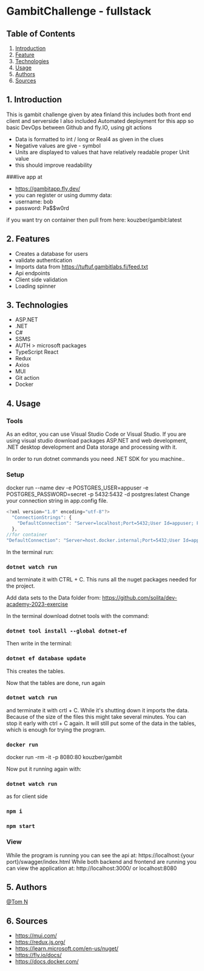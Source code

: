 ﻿# GambitChallenge - fullstack
## Table of Contents
1. [Introduction](#intro)
2. [Feature](#feats)
3. [Technologies](#tech)
4. [Usage](#use)
5. [Authors](#aut)
6. [Sources](#sou)

## 1. Introduction
This is gambit challenge given by atea finland
this includes both front end client and serverside
I also included Automated deployment for this app so basic DevOps
between Github and fly.IO, using git actions

* Data is formatted to int / long or Real4 as given in the clues
* Negative values are give - symbol
* Units are displayed to values that have relatively readable proper Unit value
* this should improve readability

###live app at
* https://gambitapp.fly.dev/
* you can register or using dummy data:
* username: bob
* password: Pa$$w0rd


if you want try on container then pull from here: kouzber/gambit:latest
## 2. Features
* Creates a database for users
* validate authentication
* Imports data from https://tuftuf.gambitlabs.fi/feed.txt
* Api endpoints
* Client side validation
* Loading spinner

## 3. Technologies
* ASP.NET
* .NET
* C#
* SSMS
* AUTH > microsoft packages
* TypeScript React
* Redux
* Axios
* MUI
* Git action
* Docker

## 4. Usage

### Tools ###
As an editor, you can use Visual Studio Code or Visual Studio.
If you are using visual studio download packages ASP.NET and web development, .NET desktop development and
Data storage and processing with it.

In order to run dotnet commands you need .NET SDK for you machine..

### Setup ###
docker run --name dev -e POSTGRES_USER=appuser -e POSTGRES_PASSWORD=secret -p 5432:5432 -d postgres:latest
Change your connection string in app.config file.

```javascript
<?xml version="1.0" encoding="utf-8"?>
  "ConnectionStrings": {
    "DefaultConnection": "Server=localhost;Port=5432;User Id=appuser; Password=secret;Database=gambit"
  },
//for container
"DefaultConnection": "Server=host.docker.internal;Port=5432;User Id=appuser; Password=secret;Database=gambit"
```
In the terminal run:
### `dotnet watch run`
and terminate it with CTRL + C. This runs all the nuget packages needed for  the project.

Add data sets to the Data folder from: https://github.com/solita/dev-academy-2023-exercise

In the terminal download dotnet tools with the command:
### `dotnet tool install --global dotnet-ef`

Then write in the terminal:
### `dotnet ef database update`
This creates the tables.

Now that the tables are done, run again
### `dotnet watch run`
and terminate it with crtl + C. While it's shutting down it imports the data. Because of the size of the files this might take several minutes. You can stop it early with ctrl + C again. It will still put some of the data in the tables, which is enough for trying the program.

### `docker run`
docker run -rm -it -p 8080:80 kouzber/gambit

Now put it running again with:
### `dotnet watch run`
as for client side
### `npm i`
### `npm start`

### View ###
While the program is running you can see the api at: https://localhost:{your port}/swagger/index.html
While both backend and frontend are running you can view the application at: http://localhost:3000/
or localhost:8080
## 5. Authors
[@Tom N](https://github.com/kouzber123)


## 6. Sources
* https://mui.com/
* https://redux.js.org/
* https://learn.microsoft.com/en-us/nuget/
* https://fly.io/docs/
* https://docs.docker.com/
